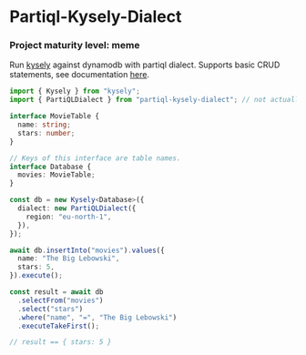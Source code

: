 # Partiql-Kysely-Dialect

### Project maturity level: **meme**

Run [kysely](https://github.com/koskimas/kysely) against dynamodb with partiql dialect. Supports basic CRUD statements, see documentation [here](https://docs.aws.amazon.com/amazondynamodb/latest/developerguide/ql-reference.statements.html).

```ts
import { Kysely } from "kysely";
import { PartiQLDialect } from "partiql-kysely-dialect"; // not actually published (yet) :)

interface MovieTable {
  name: string;
  stars: number;
}

// Keys of this interface are table names.
interface Database {
  movies: MovieTable;
}

const db = new Kysely<Database>({
  dialect: new PartiQLDialect({
    region: "eu-north-1",
  }),
});

await db.insertInto("movies").values({
  name: "The Big Lebowski",
  stars: 5,
}).execute();

const result = await db
  .selectFrom("movies")
  .select("stars")
  .where("name", "=", "The Big Lebowski")
  .executeTakeFirst();

// result == { stars: 5 }
```
